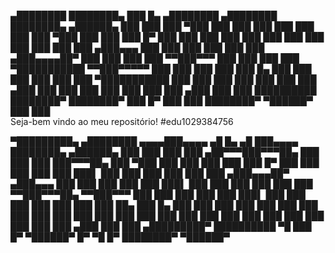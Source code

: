    ▄████████ ████████▄  ███    █▄     ▄████████    ▄████████ ████████▄   ▄██████▄ 
  ███    ███ ███   ▀███ ███    ███   ███    ███   ███    ███ ███   ▀███ ███    ███
  ███    █▀  ███    ███ ███    ███   ███    ███   ███    ███ ███    ███ ███    ███
 ▄███▄▄▄     ███    ███ ███    ███   ███    ███  ▄███▄▄▄▄██▀ ███    ███ ███    ███
▀▀███▀▀▀     ███    ███ ███    ███ ▀███████████ ▀▀███▀▀▀▀▀   ███    ███ ███    ███
  ███    █▄  ███    ███ ███    ███   ███    ███ ▀███████████ ███    ███ ███    ███
  ███    ███ ███   ▄███ ███    ███   ███    ███   ███    ███ ███   ▄███ ███    ███
  ██████████ ████████▀  ████████▀    ███    █▀    ███    ███ ████████▀   ▀██████▀ 
                                                  ███    ███                      
Seja-bem vindo ao meu repositório!
#edu1029384756









▀█████████▄     ▄████████   ▄▄▄▄███▄▄▄▄         ▄█    █▄   ▄█  ███▄▄▄▄   ████████▄   ▄██████▄ 
  ███    ███   ███    ███ ▄██▀▀▀███▀▀▀██▄      ███    ███ ███  ███▀▀▀██▄ ███   ▀███ ███    ███
  ███    ███   ███    █▀  ███   ███   ███      ███    ███ ███▌ ███   ███ ███    ███ ███    ███
 ▄███▄▄▄██▀   ▄███▄▄▄     ███   ███   ███      ███    ███ ███▌ ███   ███ ███    ███ ███    ███
▀▀███▀▀▀██▄  ▀▀███▀▀▀     ███   ███   ███      ███    ███ ███▌ ███   ███ ███    ███ ███    ███
  ███    ██▄   ███    █▄  ███   ███   ███      ███    ███ ███  ███   ███ ███    ███ ███    ███
  ███    ███   ███    ███ ███   ███   ███      ███    ███ ███  ███   ███ ███   ▄███ ███    ███
▄█████████▀    ██████████  ▀█   ███   █▀        ▀██████▀  █▀    ▀█   █▀  ████████▀   ▀██████▀ 
